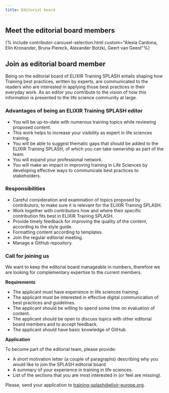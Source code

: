 ```yaml
---
title: Editorial board
---
```


## Meet the editorial board members

{% include contributor-carousel-selection.html custom="Alexia Cardona, Elin Kronander, Bruna Piereck, Alexander Botzki, Geert van Geest"%}

## Join as editorial board member

Being on the editorial board of ELIXIR Training SPLASH entails shaping how Training best practices, written by experts, are communicated to the readers who are interested in applying those best practices in their everyday work. As an editor you contribute to the vision of how this information is presented to the life science community at large.

### Advantages of being an ELIXIR Training SPLASH editor

* You will be up-to-date with numerous training topics while reviewing proposed content.
* This work helps to increase your visibility as expert in life sciences training.
* You will be able to suggest thematic gaps that should be added to the ELIXIR Training SPLASH, of which you can take ownership as part of the team.
* You will expand your professional network.
* You will make an impact in improving training in Life Sciences by developing effective ways to communicate best practices to stakeholders.

### Responsibilities

* Careful consideration and examination of topics proposed by contributors, to make sure it is relevant for the ELIXIR Training SPLASH.
* Work together with contributors how and where their specific contribution fits best in ELIXIR Training SPLASH.
* Provide timely feedback for improving the quality of the content, according to the style guide.
* Formatting content according to templates.
* Join the regular editorial meeting.
* Manage a GitHub repository.

### Call for joining us

We want to keep the editorial board manageable in numbers, therefore we are looking for complementary expertise to the current members.

**Requirements**

* The applicant must have experience in life sciences training.
* The applicant must be interested in effective digital communication of best practices and guidelines.
* The applicant should be willing to spend some time on evaluation of content.
* The applicant should be open to discuss topics with other editorial board members and to accept feedback.
* The applicant should have basic knowledge of GitHub.

**Application**

To become part of the editorial team, please provide:

* A short motivation letter (a couple of paragraphs) describing why you would like to join the SPLASH editorial board.
* A summary of your experience in training in life sciences.
* List of the sections that you are most interested in (or feel are missing).

Please, send your application to training-splash@elixir-europe.org.
